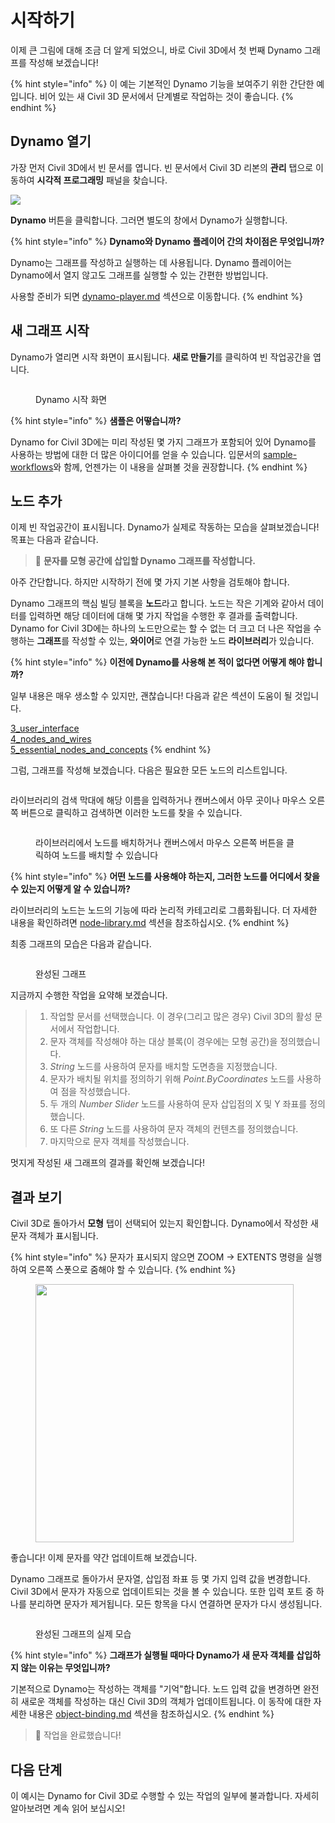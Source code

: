 # 시작하기

이제 큰 그림에 대해 조금 더 알게 되었으니, 바로 Civil 3D에서 첫 번째 Dynamo 그래프를 작성해 보겠습니다!

{% hint style="info" %} 이 예는 기본적인 Dynamo 기능을 보여주기 위한 간단한 예입니다. 비어 있는 새 Civil 3D 문서에서 단계별로 작업하는 것이 좋습니다. {% endhint %}

## Dynamo 열기

가장 먼저 Civil 3D에서 빈 문서를 엽니다. 빈 문서에서 Civil 3D 리본의 **관리** 탭으로 이동하여 **시각적 프로그래밍** 패널을 찾습니다.

![](<../.gitbook/assets/image (7).png>)

**Dynamo** 버튼을 클릭합니다. 그러면 별도의 창에서 Dynamo가 실행합니다.

{% hint style="info" %} **Dynamo와 Dynamo 플레이어 간의 차이점은 무엇입니까?**

Dynamo는 그래프를 작성하고 실행하는 데 사용됩니다. Dynamo 플레이어는 Dynamo에서 열지 않고도 그래프를 실행할 수 있는 간편한 방법입니다.

사용할 준비가 되면 [dynamo-player.md](dynamo-player.md "mention") 섹션으로 이동합니다. {% endhint %}

## 새 그래프 시작

Dynamo가 열리면 시작 화면이 표시됩니다. **새로 만들기**를 클릭하여 빈 작업공간을 엽니다.

<figure><img src="../.gitbook/assets/c3d-start.png" alt=""><figcaption><p>Dynamo 시작 화면</p></figcaption></figure>

{% hint style="info" %} **샘플은 어떻습니까?**

Dynamo for Civil 3D에는 미리 작성된 몇 가지 그래프가 포함되어 있어 Dynamo를 사용하는 방법에 대한 더 많은 아이디어를 얻을 수 있습니다. 입문서의 [sample-workflows](sample-workflows/ "mention")와 함께, 언젠가는 이 내용을 살펴볼 것을 권장합니다. {% endhint %}

## 노드 추가

이제 빈 작업공간이 표시됩니다. Dynamo가 실제로 작동하는 모습을 살펴보겠습니다! 목표는 다음과 같습니다.

>  :dart: **문자를 모형 공간에 삽입할 Dynamo 그래프를 작성합니다.**

아주 간단합니다. 하지만 시작하기 전에 몇 가지 기본 사항을 검토해야 합니다.

Dynamo 그래프의 핵심 빌딩 블록을 **노드**라고 합니다. 노드는 작은 기계와 같아서 데이터를 입력하면 해당 데이터에 대해 몇 가지 작업을 수행한 후 결과를 출력합니다. Dynamo for Civil 3D에는 하나의 노드만으로는 할 수 없는 더 크고 더 나은 작업을 수행하는 **그래프**를 작성할 수 있는, **와이어**로 연결 가능한 노드 **라이브러리**가 있습니다.

{% hint style="info" %} **이전에 Dynamo를 사용해 본 적이 없다면 어떻게 해야 합니까?**

일부 내용은 매우 생소할 수 있지만, 괜찮습니다! 다음과 같은 섹션이 도움이 될 것입니다.

[3_user_interface](../3\_user\_interface/ "mention")\
 [4_nodes_and_wires](../4\_nodes\_and\_wires/ "mention")\
 [5_essential_nodes_and_concepts](../5\_essential\_nodes\_and\_concepts/ "mention") {% endhint %}

그럼, 그래프를 작성해 보겠습니다. 다음은 필요한 모든 노드의 리스트입니다.

<figure><img src="../.gitbook/assets/c3d-create-text-node-list.png" alt=""><figcaption></figcaption></figure>

라이브러리의 검색 막대에 해당 이름을 입력하거나 캔버스에서 아무 곳이나 마우스 오른쪽 버튼으로 클릭하고 검색하면 이러한 노드를 찾을 수 있습니다.

<figure><img src="../.gitbook/assets/c3d-create-text-node-placement.gif" alt=""><figcaption><p>라이브러리에서 노드를 배치하거나 캔버스에서 마우스 오른쪽 버튼을 클릭하여 노드를 배치할 수 있습니다</p></figcaption></figure>

{% hint style="info" %} **어떤 노드를 사용해야 하는지, 그러한 노드를 어디에서 찾을 수 있는지 어떻게 알 수 있습니까?**

라이브러리의 노드는 노드의 기능에 따라 논리적 카테고리로 그룹화됩니다. 더 자세한 내용을 확인하려면 [node-library.md](node-library.md "mention") 섹션을 참조하십시오. {% endhint %}

최종 그래프의 모습은 다음과 같습니다.

<figure><img src="../.gitbook/assets/c3d-text-create-final (2).png" alt=""><figcaption><p>완성된 그래프</p></figcaption></figure>

지금까지 수행한 작업을 요약해 보겠습니다.

> 1. 작업할 문서를 선택했습니다. 이 경우(그리고 많은 경우) Civil 3D의 활성 문서에서 작업합니다.
> 2. 문자 객체를 작성해야 하는 대상 블록(이 경우에는 모형 공간)을 정의했습니다.
> 3. _String_ 노드를 사용하여 문자를 배치할 도면층을 지정했습니다.
> 4. 문자가 배치될 위치를 정의하기 위해 _Point.ByCoordinates_ 노드를 사용하여 점을 작성했습니다.
> 5. 두 개의 _Number Slider_ 노드를 사용하여 문자 삽입점의 X 및 Y 좌표를 정의했습니다.
> 6. 또 다른 _String_ 노드를 사용하여 문자 객체의 컨텐츠를 정의했습니다.
> 7. 마지막으로 문자 객체를 작성했습니다.

멋지게 작성된 새 그래프의 결과를 확인해 보겠습니다!

## 결과 보기

Civil 3D로 돌아가서 **모형** 탭이 선택되어 있는지 확인합니다. Dynamo에서 작성한 새 문자 객체가 표시됩니다.

{% hint style="info" %} 문자가 표시되지 않으면 ZOOM -> EXTENTS 명령을 실행하여 오른쪽 스폿으로 줌해야 할 수 있습니다. {% endhint %}

<figure><img src="../.gitbook/assets/c3d-create-text-result.png" alt="" width="413"><figcaption></figcaption></figure>

좋습니다! 이제 문자를 약간 업데이트해 보겠습니다.

Dynamo 그래프로 돌아가서 문자열, 삽입점 좌표 등 몇 가지 입력 값을 변경합니다. Civil 3D에서 문자가 자동으로 업데이트되는 것을 볼 수 있습니다. 또한 입력 포트 중 하나를 분리하면 문자가 제거됩니다. 모든 항목을 다시 연결하면 문자가 다시 생성됩니다. 

<div data-full-width="false">

<figure><img src="../.gitbook/assets/c3d-create-text.gif" alt=""><figcaption><p>완성된 그래프의 실제 모습</p></figcaption></figure>

</div>

{% hint style="info" %} **그래프가 실행될 때마다 Dynamo가 새 문자 객체를 삽입하지 않는 이유는 무엇입니까?**

기본적으로 Dynamo는 작성하는 객체를 "기억"합니다. 노드 입력 값을 변경하면 완전히 새로운 객체를 작성하는 대신 Civil 3D의 객체가 업데이트됩니다. 이 동작에 대한 자세한 내용은 [object-binding.md](advanced-topics/object-binding.md "mention") 섹션을 참조하십시오. {% endhint %}

> :tada: 작업을 완료했습니다!

## 다음 단계

이 예시는 Dynamo for Civil 3D로 수행할 수 있는 작업의 일부에 불과합니다. 자세히 알아보려면 계속 읽어 보십시오!
